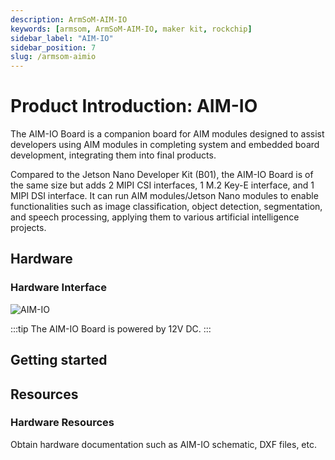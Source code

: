 ```yaml
---
description: ArmSoM-AIM-IO
keywords: [armsom, ArmSoM-AIM-IO, maker kit, rockchip]
sidebar_label: "AIM-IO"
sidebar_position: 7
slug: /armsom-aimio
---
```


# Product Introduction: AIM-IO

The AIM-IO Board is a companion board for AIM modules designed to assist developers using AIM modules in completing system and embedded board development, integrating them into final products.

Compared to the Jetson Nano Developer Kit (B01), the AIM-IO Board is of the same size but adds 2 MIPI CSI interfaces, 1 M.2 Key-E interface, and 1 MIPI DSI interface. It can run AIM modules/Jetson Nano modules to enable functionalities such as image classification, object detection, segmentation, and speech processing, applying them to various artificial intelligence projects.

## Hardware

### Hardware Interface

![AIM-IO](/img/aim/aim-io.png)

:::tip
The AIM-IO Board is powered by 12V DC.
:::

## Getting started

## Resources

### Hardware Resources 

Obtain hardware documentation such as AIM-IO schematic, DXF files, etc.
